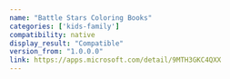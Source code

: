 ```yaml
---
name: "Battle Stars Coloring Books"
categories: ['kids-family']
compatibility: native
display_result: "Compatible"
version_from: "1.0.0.0"
link: https://apps.microsoft.com/detail/9MTH3GKC4QXX
---
```


